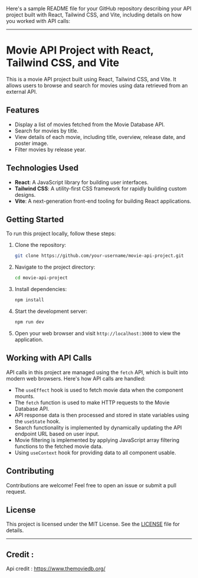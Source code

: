 Here's a sample README file for your GitHub repository describing your API project built with React, Tailwind CSS, and Vite, including details on how you worked with API calls:

---

# Movie API Project with React, Tailwind CSS, and Vite

This is a movie API project built using React, Tailwind CSS, and Vite. It allows users to browse and search for movies using data retrieved from an external API.

## Features

- Display a list of movies fetched from the Movie Database API.
- Search for movies by title.
- View details of each movie, including title, overview, release date, and poster image.
- Filter movies by release year.

## Technologies Used

- **React**: A JavaScript library for building user interfaces.
- **Tailwind CSS**: A utility-first CSS framework for rapidly building custom designs.
- **Vite**: A next-generation front-end tooling for building React applications.

## Getting Started

To run this project locally, follow these steps:

1. Clone the repository:

   ```bash
   git clone https://github.com/your-username/movie-api-project.git
   ```

2. Navigate to the project directory:

   ```bash
   cd movie-api-project
   ```

3. Install dependencies:

   ```bash
   npm install
   ```

4. Start the development server:

   ```bash
   npm run dev
   ```

5. Open your web browser and visit `http://localhost:3000` to view the application.

## Working with API Calls

API calls in this project are managed using the `fetch` API, which is built into modern web browsers. Here's how API calls are handled:

- The `useEffect` hook is used to fetch movie data when the component mounts.
- The `fetch` function is used to make HTTP requests to the Movie Database API.
- API response data is then processed and stored in state variables using the `useState` hook.
- Search functionality is implemented by dynamically updating the API endpoint URL based on user input.
- Movie filtering is implemented by applying JavaScript array filtering functions to the fetched movie data.
- Using `useContext` hook for providing data to all component usable.

## Contributing

Contributions are welcome! Feel free to open an issue or submit a pull request.

## License

This project is licensed under the MIT License. See the [LICENSE](LICENSE) file for details.

---

## Credit :

Api credit : https://www.themoviedb.org/
